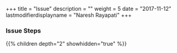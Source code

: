 +++
title = "Issue"
description = ""
weight = 5
date = "2017-11-12"
lastmodifierdisplayname = "Naresh Rayapati"
+++

### Issue Steps

{{% children depth="2" showhidden="true" %}}
